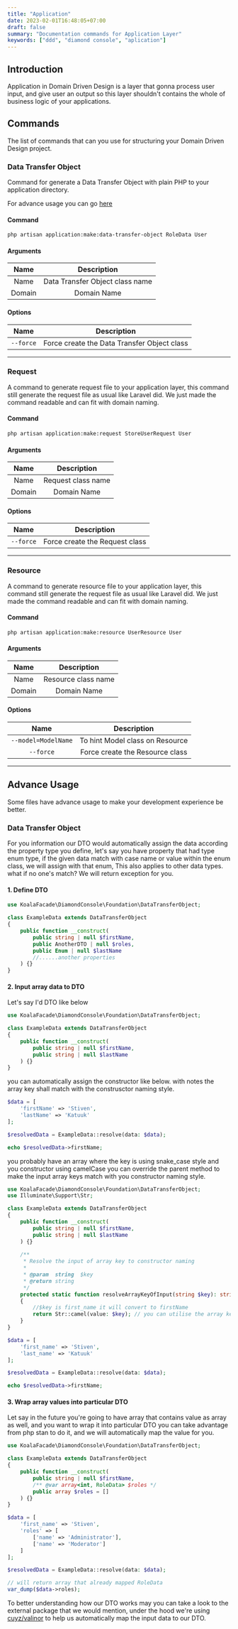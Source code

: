 ```yaml
---
title: "Application"
date: 2023-02-01T16:48:05+07:00
draft: false
summary: "Documentation commands for Application Layer"
keywords: ["ddd", "diamond console", "aplication"]
---
```


## Introduction

Application in Domain Driven Design is a layer that gonna process
user input, and give user an output so this layer shouldn't contains
the whole of business logic of your applications.

## Commands

The list of commands that can you use for structuring your Domain Driven Design project.

### Data Transfer Object

Command for generate a Data Transfer Object with plain PHP to your application directory.

For advance usage you can go [here](#data-transfer-object-1)
#### Command

```bash
php artisan application:make:data-transfer-object RoleData User
```

#### Arguments

|  Name  |           Description           |
|:------:|:-------------------------------:|
|  Name  | Data Transfer Object class name |
| Domain |           Domain Name           |

#### Options

|   Name    |                 Description                 |
|:---------:|:-------------------------------------------:|
| `--force` | Force create the Data Transfer Object class |

---

### Request

A command to generate request file to your application layer, this command
still generate the request file as usual like Laravel did.
We just made the command readable and can fit with domain naming.

#### Command

```bash
php artisan application:make:request StoreUserRequest User
```

#### Arguments

|  Name  |    Description     |
|:------:|:------------------:|
|  Name  | Request class name |
| Domain |    Domain Name     |

#### Options

|     Name    |          Description           |
|:-----------:|:------------------------------:|
|  `--force`  | Force create the Request class |

---

### Resource

A command to generate resource file to your application layer, this command
still generate the request file as usual like Laravel did.
We just made the command readable and can fit with domain naming.

#### Command

```bash
php artisan application:make:resource UserResource User
```

#### Arguments

|  Name  |     Description     |
|:------:|:-------------------:|
|  Name  | Resource class name |
| Domain |     Domain Name     |

#### Options

|          Name          |             Description              |
|:----------------------:|:------------------------------------:|
|   `--model=ModelName`  |   To hint Model class on Resource    |
|      `--force`         |   Force create the Resource class    |

---

## Advance Usage

Some files have advance usage to make your development experience be better.

### Data Transfer Object

For you information our DTO would automatically assign the data according the property type you define, let's say you
have property that had type enum type, if the given data match with case name or value within the enum class, we will assign with that enum, This also applies to other data types. 
what if no one's match? We will return exception for you.

#### 1. Define DTO
```php
use KoalaFacade\DiamondConsole\Foundation\DataTransferObject;

class ExampleData extends DataTransferObject
{
    public function __construct(
        public string | null $firstName,
        public AnotherDTO | null $roles,
        public Enum | null $lastName
        //......another properties
    ) {}
}
```
#### 2. Input array data to DTO

Let's say I'd DTO like below
```php
use KoalaFacade\DiamondConsole\Foundation\DataTransferObject;

class ExampleData extends DataTransferObject
{
    public function __construct(
        public string | null $firstName,
        public string | null $lastName
    ) {}
}
```
you can automatically assign the constructor like below. with notes the array key shall match with the 
construsctor naming style. 

```php
$data = [
    'firstName' => 'Stiven',
    'lastName' => 'Katuuk'
];

$resolvedData = ExampleData::resolve(data: $data);

echo $resolvedData->firstName;
```

you probably have an array where the key is using snake_case style and you constructor using camelCase you can
override the parent method to make the input array keys match with you constructor naming style.

```php
use KoalaFacade\DiamondConsole\Foundation\DataTransferObject;
use Illuminate\Support\Str;

class ExampleData extends DataTransferObject
{
    public function __construct(
        public string | null $firstName,
        public string | null $lastName
    ) {}
    
    /**
     * Resolve the input of array key to constructor naming
     *
     * @param  string  $key
     * @return string
     */
    protected static function resolveArrayKeyOfInput(string $key): string
    {
        //$key is first_name it will convert to firstName
        return Str::camel(value: $key); // you can utilise the array key of input here
    }
}

$data = [
    'first_name' => 'Stiven',
    'last_name' => 'Katuuk'
];

$resolvedData = ExampleData::resolve(data: $data);

echo $resolvedData->firstName;
```
#### 3. Wrap array values into particular DTO
Let say in the future you're going to have array that contains value as array as well, and you want to wrap it into particular
DTO you can take advantage from php stan to do it, and we will automatically map the value for you.

```php
use KoalaFacade\DiamondConsole\Foundation\DataTransferObject;

class ExampleData extends DataTransferObject
{
    public function __construct(
        public string | null $firstName,
        /** @var array<int, RoleData> $roles */
        public array $roles = []
    ) {}
}

$data = [
    'first_name' => 'Stiven',
    'roles' => [
        ['name' => 'Administrator'],
        ['name' => 'Moderator']
    ]
];

$resolvedData = ExampleData::resolve(data: $data);

// will return array that already mapped RoleData 
var_dump($data->roles); 
```

To better understanding how our DTO works may you can take a look to the external package that we would mention, under the hood we're using
[cuyz/valinor](https://valinor.cuyz.io/latest/getting-started/) to help us automatically map the input data to our DTO. 